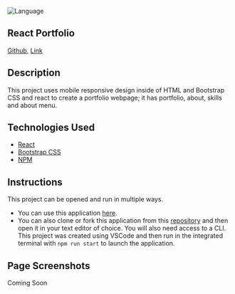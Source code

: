 ![Language](https://img.shields.io/github/languages/top/jiji-smith/react-portfolio)
## React Portfolio
[Github](https://github.com/jiji-smith/react-portfolio),
[Link](https://jiji-smith.github.io/react-portfolio)

## Description
This project uses mobile responsive design inside of HTML and Bootstrap CSS and react to create a portfolio webpage; it has portfolio, about, skills and about menu.
## Technologies Used
- [React](https://reactjs.org/)
- [Bootstrap CSS](https://getbootstrap.com/docs/3.4/css/)
- [NPM](https://www.npmjs.com/)

## Instructions
This project can be opened and run in multiple ways.
- You can use this application [here](https://jiji-smith.github.io/react-portfolio).
- You can also clone or fork this application from this [repository](https://github.com/jiji-smith/react-portfolio) and then open it in your text editor of choice. You will also need access to a CLI. This project was created using VSCode and then run in the integrated terminal with ```npm run start``` to launch the application.

## Page Screenshots
Coming Soon
<!-- Home/Login Page
![ScreenShot_Home](./client/src/assets/images/ScreenShot_Home.png)
User Authentication with Auth0
![ScreenShot_UserAuth](./client/src/assets/images/ScreenShot_UserAuth.png)
Dashboard/User Profile Page
![ScreenShot_Dashboard](./client/src/assets/images/ScreenShot_Dashboard.png)
Stock Search Feature
![ScreenShot_StockSearch](./client/src/assets/images/ScreenShot_StockSearch.png)
Stock Graph Feature
![ScreenShot_StockGraph](./client/src/assets/images/ScreenShot_StockGraph.png)
Any and all collaboration is welcome so if you have any suggestions or thoughts for new features, please send me an email at jihyunjung0219@gmail.com.![image](https://user-images.githubusercontent.com/66854625/109592857-9c124d80-7ad5-11eb-9c49-70f293f42ba0.png)
!-->
